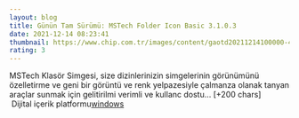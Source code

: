 ```yaml
--- 
layout: blog
title: Günün Tam Sürümü: MSTech Folder Icon Basic 3.1.0.3
date: 2021-12-14 08:23:41
thumbnail: https://www.chip.com.tr/images/content/gaotd20211214100000-4x3.jpg
rating: 3
---
```

MSTech Klasör Simgesi, size dizinlerinizin simgelerinin görünümünü özelletirme ve geni bir görüntü ve renk yelpazesiyle çalmanza olanak tanyan araçlar sunmak için gelitirilmi verimli ve kullanc dostu… [+200 chars]</br>&nbsp;Dijital içerik platformu<a href="https://www.techno-light.net/">windows</a>